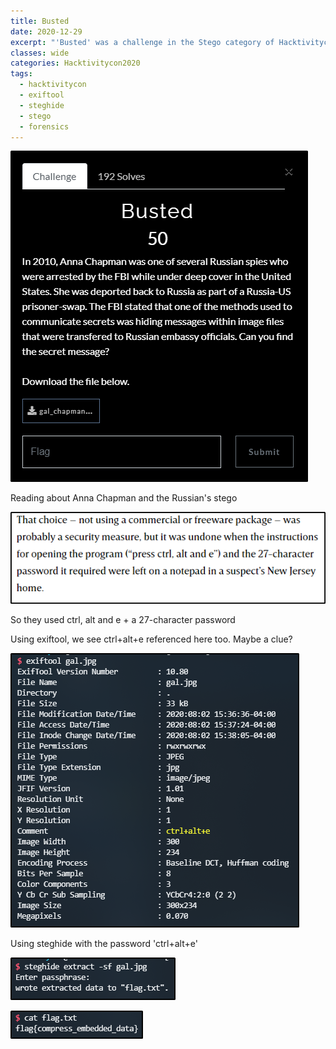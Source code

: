 ```yaml
---
title: Busted
date: 2020-12-29
excerpt: "'Busted' was a challenge in the Stego category of Hacktivitycon"
classes: wide
categories: Hacktivitycon2020
tags:
  - hacktivitycon
  - exiftool
  - steghide
  - stego
  - forensics
---
```



![img](/assets/images/ctf/hacktivitycon-stego-busted/0.png)


Reading about Anna Chapman and the Russian's stego



![img](/assets/images/ctf/hacktivitycon-stego-busted/1.png)


So they used ctrl, alt and e + a 27-character password



Using exiftool, we see ctrl+alt+e referenced here too. Maybe a clue?



![img](/assets/images/ctf/hacktivitycon-stego-busted/2.png)


Using steghide with the password 'ctrl+alt+e'



![img](/assets/images/ctf/hacktivitycon-stego-busted/3.png)


![img](/assets/images/ctf/hacktivitycon-stego-busted/4.png)
